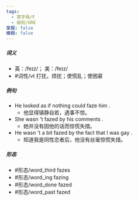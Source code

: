 ```yaml
---
tags:
  - 首字母/F
  - 级别/GRE
掌握: false
模糊: false
---
```

##### 词义
- 英：/feɪz/； 美：/feɪz/
- #词性/vt  打扰，烦扰；使慌乱；使困窘
##### 例句
- He looked as if nothing could faze him .
	- 他显得镇静自若，遇事不惊。
- She wasn 't fazed by his comments .
	- 她并没有因他的话而惊慌失措。
- He wasn 't a bit fazed by the fact that I was gay .
	- 知道我是同性恋者后，他没有丝毫惊慌失措。
##### 形态
- #形态/word_third fazes
- #形态/word_ing fazing
- #形态/word_done fazed
- #形态/word_past fazed

